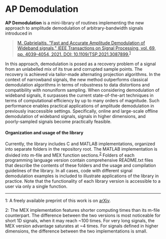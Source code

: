 # AP Demodulation
**AP Demodulation** is a mini-library of routines implementing the new approach to amplitude demodulation of arbitrary-bandwidth signals introduced in

> [M.&nbsp;Gabrielaitis. "Fast and Accurate Amplitude Demodulation of Wideband signals," IEEE Transactions on Signal Processing, vol.&nbsp;69, pp.&nbsp;4039-4054, 2021. DOI:&nbsp;10.1109/TSP.2021.3087899.](https://ieeexplore.ieee.org/document/9449954)<sup>[1](#footnote1)</sup>

In this approach, demodulation is posed as a recovery problem of a signal from an unlabelled mix of its true and corrupted sample points. The recovery is achieved via tailor-made alternating projection algorithms. In the context of narrowband signals, the new method outperforms classical demodulation algorithms in terms of robustness to data distortions and compatibility with nonuniform sampling. When considering demodulation of wideband signals, it surpasses the current state-of-the-art techniques in terms of computational efficiency by up to many orders of magnitude. Such performance enables practical applications of amplitude demodulation in previously inaccessible settings. Specifically, online and large-scale offline demodulation of wideband signals, signals in higher dimensions, and poorly-sampled signals become practically feasible.

#### Organization and usage of the library
Currently, the library includes C and MATLAB implementations, organized into separate folders in the repository root. The MATLAB implementation is divided into m-file and MEX function sections.<sup>[2](#footnote2)</sup> Folders of each programming language version contain comprehensive README.txt files that describe the contents of these folders and the usage and compilation guidelines of the library. In all cases, code with different signal demodulation examples is included to illustrate applications of the library in practice. Note that the functionality of each library version is accessible to a user via only a single function.
___
<a name="footnote1">1</a>: A freely available preprint of this work is on [arXiv](https://arxiv.org/abs/2102.04832).

<a name="footnote2">2</a>: The MEX implementation features shorter computing times than its m-file counterpart. The difference between the two versions is most noticeable for short 1D signals, when it may reach ~100 times. For very long signals, the MEX version advantage saturates at ~4 times. For signals defined in higher dimensions, the difference between the two implementations is small.
